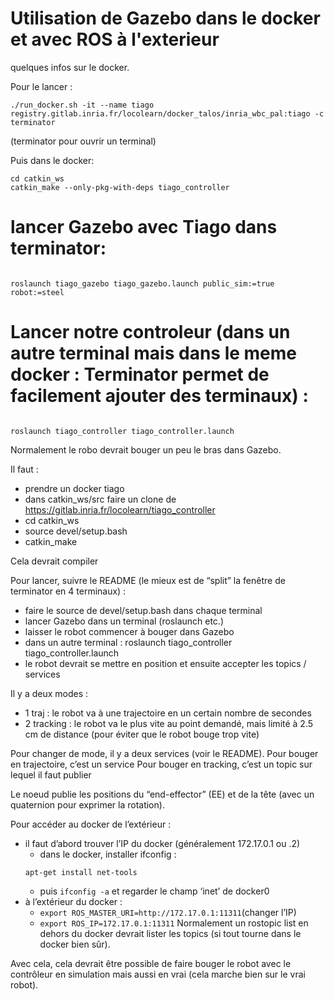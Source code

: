 # Utilisation de Gazebo dans le docker et avec ROS à l'exterieur
quelques infos sur le docker.

Pour le lancer :
```
./run_docker.sh -it --name tiago registry.gitlab.inria.fr/locolearn/docker_talos/inria_wbc_pal:tiago -c terminator
```

(terminator pour ouvrir un terminal)

Puis dans le docker:
```
cd catkin_ws
catkin_make --only-pkg-with-deps tiago_controller
```

# lancer Gazebo avec Tiago dans terminator:
```

roslaunch tiago_gazebo tiago_gazebo.launch public_sim:=true robot:=steel
```

# Lancer notre controleur (dans un autre terminal mais dans le meme docker : Terminator permet de facilement ajouter des terminaux) :
```

roslaunch tiago_controller tiago_controller.launch
```

Normalement le robo devrait bouger un peu le bras dans Gazebo.

Il faut :

- prendre un docker tiago
- dans catkin_ws/src faire un clone de https://gitlab.inria.fr/locolearn/tiago_controller
- cd catkin_ws
- source devel/setup.bash
- catkin_make

Cela devrait compiler

Pour lancer, suivre le README (le mieux est de “split” la fenêtre de terminator en 4 terminaux) :

- faire le source de devel/setup.bash dans chaque terminal
- lancer Gazebo dans un terminal (roslaunch etc.)
- laisser le robot commencer à bouger dans Gazebo
- dans un autre terminal : roslaunch tiago_controller tiago_controller.launch
- le robot devrait se mettre en position et ensuite accepter les topics / services

Il y a deux modes :

- 1 traj : le robot va à une trajectoire en un certain nombre de secondes
- 2 tracking : le robot va le plus vite au point demandé, mais limité à 2.5 cm de distance (pour éviter que le robot bouge trop vite)

Pour changer de mode, il y a deux services (voir le README).
Pour bouger en trajectoire, c’est un service
Pour bouger en tracking, c’est un topic sur lequel il faut publier

Le noeud publie les positions du “end-effector” (EE) et de la tête (avec un quaternion pour exprimer la rotation).

Pour accéder au docker de l’extérieur :

- il faut d’abord trouver l’IP du docker (généralement 172.17.0.1 ou .2)
  - dans le docker, installer ifconfig : 
  ```
  apt-get install net-tools
  ```
  - puis ``` ifconfig -a ``` et regarder le champ ‘inet’ de docker0
- à l’extérieur du docker :
  - ``` export ROS_MASTER_URI=http://172.17.0.1:11311 ```(changer l’IP)
  - ``` export ROS_IP=172.17.0.1:11311 ```
    Normalement un rostopic list en dehors du docker devrait lister les topics (si tout tourne dans le docker bien sûr).

Avec cela, cela devrait être possible de faire bouger le robot avec le contrôleur en simulation mais aussi en vrai (cela marche bien sur le vrai robot).
